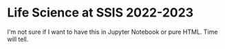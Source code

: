 # Life Science at SSIS 2022-2023

I'm not sure if I want to have this in Jupyter Notebook or pure HTML. Time will tell.
